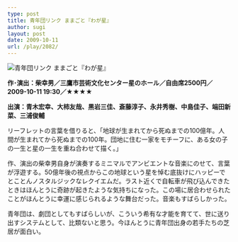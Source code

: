 ```yaml
---
type: post
title: 青年団リンク ままごと『わが星』
author: sugi
layout: post
date: 2009-10-11
url: /play/2082/
---
```

<img src="/images/play/20091011.jpg" alt="青年団リンク ままごと『わが星』" class="alignleft" />

**作･演出：柴幸男／三鷹市芸術文化センター星のホール／自由席2500円／2009-10-11 19:30／★★★★**

**出演：青木宏幸、大柿友哉、黒岩三佳、斎藤淳子、永井秀樹、中島佳子、端田新菜、三浦俊輔**

リーフレットの言葉を借りると、「地球が生まれてから死ぬまでの100億年。人間が生まれてから死ぬまでの100年。団地に住む一家をモチーフに、ある女の子の一生と星の一生を重ね合わせて描く。」

作、演出の柴幸男自身が演奏するミニマルでアンビエントな音楽にのせて、言葉が浮遊する。50億年後の視点からこの地球という星を悼む底抜けにハッピーでとことんノスタルジックなレクイエムだ。ラスト近くで自転車が飛び込んできたときはほんとうに奇跡が起きたような気持ちになった。この場に居合わせられたことがほんとうに幸運に感じられるような舞台だった。音楽もすばらしかった。

青年団は、劇団としてもすばらしいが、こういう希有な才能を育てて、世に送り出すシステムとして、比類ないと思う。今ほんとうに青年団出身の若手たちの芝居が面白い。
